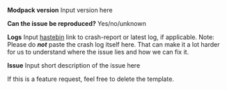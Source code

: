 **Modpack version**
Input version here

**Can the issue be reproduced?**
Yes/no/unknown

**Logs**
Input [hastebin](https://paste.dimdev.org/) link to crash-report or latest log, if applicable.
Note: Please do ***not*** paste the crash log itself here. That can make it a lot harder for us to understand where the issue lies and how we can fix it.

**Issue**
Input short description of the issue here



If this is a feature request, feel free to delete the template.
